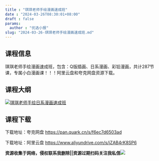 ```yaml
---
title : "琪琪老师手绘漫画速成班"
date : "2024-03-26T08:30:01+08:00"
draft : false
params:
  author : "优选小报"
slug: "2024-03-26-琪琪老师手绘漫画速成班.md"
---
```


## 课程信息

琪琪老师手绘漫画速成班，包含：Q版插画、日系漫画、彩铅漫画，共计287节课，专属小白漫画课！！！阿里云盘和夸克网盘资源下载。

## 课程大纲

[![琪琪老师手绘日系漫画速成班](//img7-1.zhekoulieshou.com/mmbiz_jpg/iaHBVewvSIbAOP5MwRmNQ8SEEaPPgBTocQR7MURWK1f7N3botzN7C5ibwhsTibCeAGSZVAfEXibS8DbCIbIQehOUSA/0)](//img7-1.zhekoulieshou.com/mmbiz_jpg/iaHBVewvSIbAOP5MwRmNQ8SEEaPPgBTocQR7MURWK1f7N3botzN7C5ibwhsTibCeAGSZVAfEXibS8DbCIbIQehOUSA/0)

## 课程下载

下载地址：夸克网盘 https://pan.quark.cn/s/f6ec7d6503ad

下载地址：阿里云盘 https://www.aliyundrive.com/s/jZAB4rK8SP6

**资源收集于网络，侵权联系我删除||资源过期扫码关注我私信**![](//img7-1.zhekoulieshou.com/mmbiz_jpg/iaHBVewvSIbAjcr9g6TlCXSfiaDqkbzuEzp207hVzPqT4YGQOAazQ1KNHCeACbia5Lzq4Ckwibe48iar1q7lgVP1o3w/640?wx_fmt=jpeg&from=appmsg)


